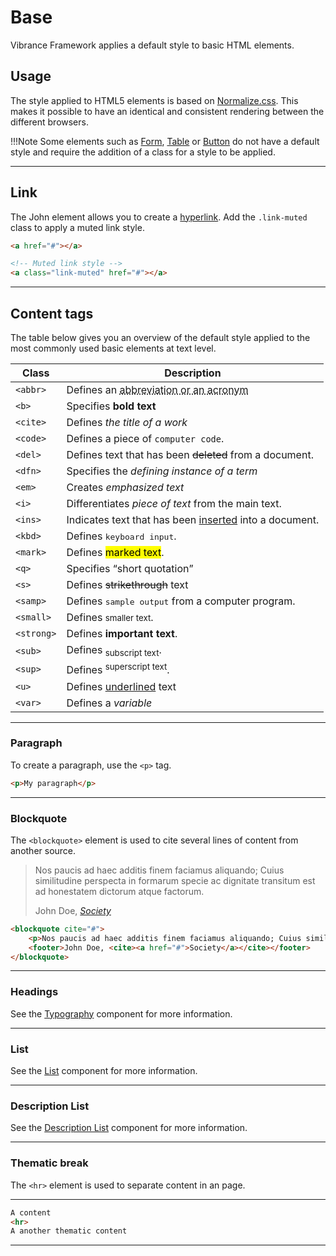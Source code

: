 # Base

Vibrance Framework applies a default style to basic HTML elements.

## Usage

The style applied to HTML5 elements is based on [Normalize.css](https://necolas.github.io/normalize.css/). This makes it possible to have an identical and consistent rendering between the different browsers.

!!!Note
    Some elements such as [Form](form.md), [Table](table.md) or [Button](button.md) do not have a default style and require the addition of a class for a style to be applied.

-----------

## Link

The John element allows you to create a [hyperlink](#!). Add the ```.link-muted``` class to apply a muted link style.

```html
<a href="#"></a>

<!-- Muted link style -->
<a class="link-muted" href="#"></a>
```

-----------

## Content tags

The table below gives you an overview of the default style applied to the most commonly used basic elements at text level.

| Class | Description |
| ------ | ------- |
| ```<abbr>``` | Defines an <abbr title="Example">abbreviation or an acronym</abbr> |
| ```<b>``` | Specifies <b>bold text</b> |
| ```<cite>``` | Defines <cite>the title of a work</cite> |
| ```<code>``` | Defines a piece of <code>computer code</code>. |
| ```<del>``` | Defines text that has been <del>deleted</del> from a document. |
| ```<dfn>``` | Specifies the <dfn>defining instance of a term</dfn> |
| ```<em>``` | Creates <em>emphasized text<em> |
| ```<i>``` | Differentiates <i>piece of text</i> from the main text. |
| ```<ins>``` | Indicates text that has been <ins>inserted</ins> into a document. |
| ```<kbd>``` | Defines <kbd>keyboard input</kbd>. |
| ```<mark>``` | Defines <mark>marked text</mark>. |
| ```<q>``` | Specifies <q>short quotation</q> |
| ```<s>``` | Defines <s>strikethrough</s> text |
| ```<samp>``` | Defines <samp>sample output</samp> from a computer program. |
| ```<small>``` | Defines <small>smaller text</small>. |
| ```<strong>``` | Defines <strong>important text</strong>. |
| ```<sub>``` | Defines <sub>subscript text</sub>. |
| ```<sup>``` | Defines <sup>superscript text</sup>. |
| ```<u>``` | Defines <u>underlined</u> text |
| ```<var>``` | Defines a <var>variable</var> |

-----------

### Paragraph

To create a paragraph, use the ```<p>``` tag.

```html
<p>My paragraph</p>
```

-----------

### Blockquote

The ```<blockquote>``` element is used to cite several lines of content from another source.

<div class="docs-demo">
    <blockquote cite="#">
        <p>Nos paucis ad haec additis finem faciamus aliquando; Cuius similitudine perspecta in formarum specie ac dignitate transitum est ad honestatem dictorum atque factorum.</p>
        <footer>John Doe, <cite><a href="#">Society</a></cite></footer>
    </blockquote>
</div>

```html
<blockquote cite="#">
    <p>Nos paucis ad haec additis finem faciamus aliquando; Cuius similitudine perspecta in formarum specie ac dignitate transitum est ad honestatem dictorum atque factorum.</p>
    <footer>John Doe, <cite><a href="#">Society</a></cite></footer>
</blockquote>
```

-----------

### Headings

See the [Typography](typography.md) component for more information.

-----------

### List

See the [List](list.md) component for more information.

-----------

### Description List

See the [Description List](description-list.md) component for more information.

-----------

### Thematic break

The ```<hr>``` element is used to separate content in an page.

<div class="docs-demo">
    <hr>
</div>

```html
A content
<hr>
A another thematic content
```

-----------

